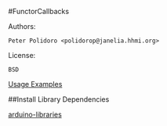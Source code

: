 #FunctorCallbacks

Authors:

    Peter Polidoro <polidorop@janelia.hhmi.org>

License:

    BSD


[Usage Examples](./examples)

##Install Library Dependencies

[arduino-libraries](https://github.com/janelia-arduino/arduino-libraries)
